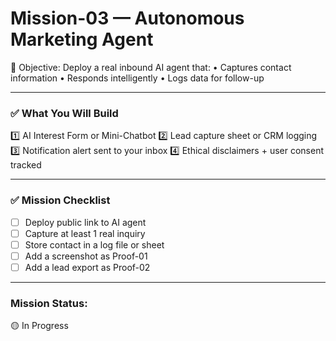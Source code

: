 # Mission-03 — Autonomous Marketing Agent

🧠 Objective:
Deploy a real inbound AI agent that:
• Captures contact information
• Responds intelligently
• Logs data for follow-up

---

### ✅ What You Will Build
1️⃣ AI Interest Form or Mini-Chatbot
2️⃣ Lead capture sheet or CRM logging
3️⃣ Notification alert sent to your inbox
4️⃣ Ethical disclaimers + user consent tracked

---

### ✅ Mission Checklist
- [ ] Deploy public link to AI agent
- [ ] Capture at least 1 real inquiry
- [ ] Store contact in a log file or sheet
- [ ] Add a screenshot as Proof-01
- [ ] Add a lead export as Proof-02

---

### Mission Status:
🟡 In Progress
